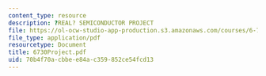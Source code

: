 ```yaml
---
content_type: resource
description: ?REAL? SEMICONDUCTOR PROJECT
file: https://ol-ocw-studio-app-production.s3.amazonaws.com/courses/6-730-physics-for-solid-state-applications-spring-2003/70b4f70acbbee84ac359852ce54fcd13_6730Project.pdf
file_type: application/pdf
resourcetype: Document
title: 6730Project.pdf
uid: 70b4f70a-cbbe-e84a-c359-852ce54fcd13
---
```

